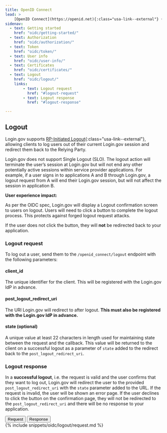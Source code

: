 ```yaml
---
title: OpenID Connect
lead: >
    [OpenID Connect](https://openid.net){:class="usa-link--external"} (OIDC) is a simple identity layer built on top of the OAuth 2.0 protocol. Login.gov supports [version 1.0](https://openid.net/specs/openid-connect-core-1_0.html){:class="usa-link--external"} of the specification and conforms to the [iGov Profile](https://openid.net/wg/igov){:class="usa-link--external"}.
sidenav:
  - text: Getting started
    href: "oidc/getting-started/"
  - text: Authorization
    href: "oidc/authorization/"
  - text: Token
    href: "oidc/token/"
  - text: User info
    href: "oidc/user-info/"
  - text: Certificates
    href: "oidc/certificates/"
  - text: Logout
    href: "oidc/logout/"
    links:
        - text: Logout request
          href: "#logout-request"
        - text: Logout response
          href: "#logout-response"

---
```


<div class="grid-row grid-gap">
    <div class="desktop:grid-col-8 mobile:grid-col-full" markdown="1">

## Logout

Login.gov supports [RP-Initiated Logout](https://openid.net/specs/openid-connect-session-1_0.html#RPLogout){:class="usa-link--external"}, allowing clients to log users out of their current Login.gov session and redirect them back to the Relying Party.

Login.gov does not support Single Logout (SLO). The logout action will terminate the user’s session at Login.gov but will not end any other potentially active sessions within service provider applications. For example, if a user signs in to applications A and B through Login.gov, a logout request from A will end their Login.gov session, but will not affect the session in application B.

**User experience impact:**

As per the OIDC spec, Login.gov will display a Logout confirmation screen to users on logout. Users will need to click a button to complete the logout process. This protects against forged logout request attacks.

If the user does not click the button, they will **not** be redirected back to your application.

### Logout request

To log out a user, send them to the `/openid_connect/logout` endpoint with the following parameters:

<div class="dev-doc-row">
    <div class="grid-row">
    <div class="grid-col-5">
        <h4 class="parameters clearfix">client_id</h4>
    </div>
    <div class="grid-col-7 padding-bottom-2">
        The unique identifier for the client. This will be registered with the Login.gov IdP in advance.
    </div>
    </div>
</div>
<div class="dev-doc-row">
    <div class="grid-row">
    <div class="grid-col-5">
        <h4 class="parameters clearfix">post_logout_redirect_uri</h4>
    </div>
    <div class="grid-col-7 padding-bottom-2">
        The URI Login.gov will redirect to after logout. <strong>This must also be registered with the Login.gov IdP in advance.</strong>
    </div>
    </div>
</div>
<div class="dev-doc-row">
    <div class="grid-row">
    <div class="grid-col-5">
        <h4 class="parameters clearfix">state <span class="text-normal">(optional)</span></h4>
    </div>
    <div class="grid-col-7 padding-bottom-2">
        A unique value at least 22 characters in length used for maintaining state between the request and the callback. This value will be returned to the client on a successful logout as a parameter of <code class="language-plaintext highlighter-rouge">state</code> added to the redirect back to the <code class="language-plaintext highlighter-rouge">post_logout_redirect_uri</code>.
    </div>
    </div>
</div>

### Logout response

In a **successful logout**, i.e. the request is valid and the user confirms that they want to log out, Login.gov will redirect the user to the provided `post_logout_redirect_uri` with the `state` parameter added to the URL. If the request is invalid, the user will be shown an error page. If the user declines to click the button on the confirmation page, they will not be redirected to the `post_logout_redirect_uri` and there will be no response to your application.


</div>
<div class="usa-layout-docs__main code-snippet-column desktop:grid-col-4">
    <div class="margin-top-2 code-snippet-section position-relative z-index-1">
      <button id="oidc_logout_tab1_button" data-selector="oidc_logout" class="code-button code-button__selected margin-left-2">Request</button>
      <button id="oidc_logout_tab2_button" data-selector="oidc_logout" class="code-button margin-left-2">Response</button>
      <section id="oidc_logout_tab1">
        {% include snippets/oidc/logout/request.md %}
      </section>
      <section id="oidc_logout_tab2" hidden>
        {% include snippets/oidc/logout/response.md %}
      </section>
    </div>
  </div>
</div>
